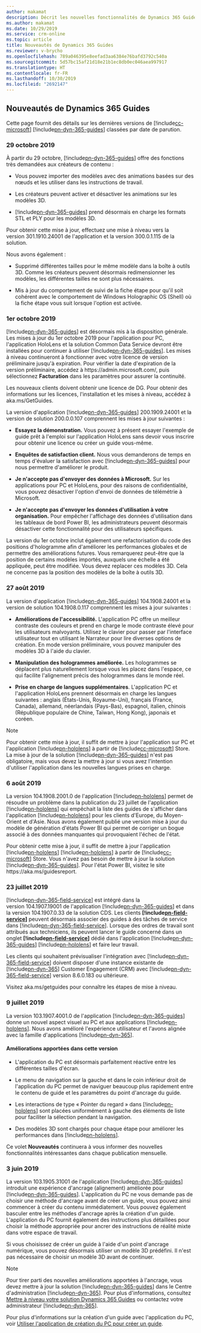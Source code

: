 ```yaml
---
author: makamat
description: Décrit les nouvelles fonctionnalités de Dynamics 365 Guides, classées par date de parution
ms.author: makamat
ms.date: 10/29/2019
ms.service: crm-online
ms.topic: article
title: Nouveautés de Dynamics 365 Guides
ms.reviewer: v-brycho
ms.openlocfilehash: 789a046395e8eefad3aa6384e76bafd3792c540a
ms.sourcegitcommit: 5d57bc15af21d18e21b1ec8db0ec046aea997917
ms.translationtype: HT
ms.contentlocale: fr-FR
ms.lasthandoff: 10/30/2019
ms.locfileid: "2692147"
---
```

## <a name="whats-new-in-dynamics-365-guides"></a>Nouveautés de Dynamics 365 Guides

Cette page fournit des détails sur les dernières versions de [!include[cc-microsoft](../includes/cc-microsoft.md)] [!include[pn-dyn-365-guides](../includes/pn-dyn-365-guides.md)] classées par date de parution. 

### <a name="october-29-2019"></a>29 octobre 2019

À partir du 29 octobre, [!include[pn-dyn-365-guides](../includes/pn-dyn-365-guides.md)] offre des fonctions très demandées aux créateurs de contenu : 

- Vous pouvez importer des modèles avec des animations basées sur des nœuds et les utiliser dans les instructions de travail.

- Les créateurs peuvent activer et désactiver les animations sur les modèles 3D.

- [!include[pn-dyn-365-guides](../includes/pn-dyn-365-guides.md)] prend désormais en charge les formats STL et PLY pour les modèles 3D.

Pour obtenir cette mise à jour, effectuez une mise à niveau vers la version 301.1910.24001 de l'application et la version 300.0.1.115 de la solution.

Nous avons également :

- Supprimé différentes tailles pour le même modèle dans la boîte à outils 3D. Comme les créateurs peuvent désormais redimensionner les modèles, les différentes tailles ne sont plus nécessaires.

- Mis à jour du comportement de suivi de la fiche étape pour qu'il soit cohérent avec le comportement de Windows Holographic OS (Shell) où la fiche étape vous suit lorsque l'option est activée.

### <a name="october-1-2019"></a>1er octobre 2019

[!include[pn-dyn-365-guides](../includes/pn-dyn-365-guides.md)] est désormais mis à la disposition générale. Les mises à jour du 1er octobre 2019 pour l'application pour PC, l'application HoloLens et la solution Common Data Service devront être installées pour continuer à utiliser [!include[pn-dyn-365-guides](../includes/pn-dyn-365-guides.md)]. Les mises à niveau continueront à fonctionner avec votre licence de version préliminaire jusqu'à expiration. Pour vérifier la date d'expiration de la version préliminaire, accédez à https:<i></i>//admin.microsoft.com/, puis sélectionnez **Facturation** dans les paramètres pour assurer la continuité.

Les nouveaux clients doivent obtenir une licence de DG. Pour obtenir des informations sur les licences, l'installation et les mises à niveau, accédez à aka.ms/GetGuides.

La version d'application [!include[pn-dyn-365-guides](../includes/pn-dyn-365-guides.md)] 200.1909.24001 et la version de solution 200.0.0.107 comprennent les mises à jour suivantes :

- **Essayez la démonstration.** Vous pouvez à présent essayer l'exemple de guide prêt à l'emploi sur l'application HoloLens sans devoir vous inscrire pour obtenir une licence ou créer un guide vous-même.

- **Enquêtes de satisfaction client.** Nous vous demanderons de temps en temps d'évaluer la satisfaction avec [!include[pn-dyn-365-guides](../includes/pn-dyn-365-guides.md)] pour nous permettre d'améliorer le produit.

- **Je n'accepte pas d'envoyer des données à Microsoft.** Sur les applications pour PC et HoloLens, pour des raisons de confidentialité, vous pouvez désactiver l'option d'envoi de données de télémétrie à Microsoft. 

- **Je n'accepte pas d'envoyer les données d'utilisation à votre organisation.** Pour empêcher l'affichage des données d'utilisation dans les tableaux de bord Power BI, les administrateurs peuvent désormais désactiver cette fonctionnalité pour des utilisateurs spécifiques.

La version du 1er octobre inclut également une refactorisation du code des positions d'hologramme afin d'améliorer les performances globales et de permettre des améliorations futures. Vous remarquerez peut-être que la position de certains modèles importés, auxquels une échelle a été appliquée, peut être modifiée. Vous devez replacer ces modèles 3D. Cela ne concerne pas la position des modèles de la boîte à outils 3D.

### <a name="august-27-2019"></a>27 août 2019
La version d'application [!include[pn-dyn-365-guides](../includes/pn-dyn-365-guides.md)] 104.1908.24001 et la version de solution 104.1908.0.117 comprennent les mises à jour suivantes :

- **Améliorations de l'accessibilité.** L'application PC offre un meilleur contraste des couleurs et prend en charge le mode contraste élevé pour les utilisateurs malvoyants. Utilisez le clavier pour passer par l'interface utilisateur tout en utilisant le Narrateur pour lire diverses options de création. En mode version préliminaire, vous pouvez manipuler des modèles 3D à l'aide du clavier.

- **Manipulation des hologrammes améliorée.** Les hologrammes se déplacent plus naturellement lorsque vous les placez dans l'espace, ce qui facilite l'alignement précis des hologrammes dans le monde réel.

- **Prise en charge de langues supplémentaires**. L'application PC et l'application HoloLens prennent désormais en charge les langues suivantes : anglais (États-Unis, Royaume-Uni), français (France, Canada), allemand, néerlandais (Pays-Bas), espagnol, italien, chinois (République populaire de Chine, Taïwan, Hong Kong), japonais et coréen.

> [!NOTE]
> Pour obtenir cette mise à jour, il suffit de mettre à jour l'application sur PC et l'application [!include[pn-hololens](../includes/pn-hololens.md)] à partir de [!include[cc-microsoft](../includes/cc-microsoft.md)] Store. La mise à jour de la solution [!include[pn-dyn-365-guides](../includes/pn-dyn-365-guides.md)] n'est pas obligatoire, mais vous devez la mettre à jour si vous avez l'intention d'utiliser l'application dans les nouvelles langues prises en charge. 

### <a name="august-6-2019"></a>6 août 2019
La version 104.1908.2001.0 de l'application [!include[pn-hololens](../includes/pn-hololens.md)] permet de résoudre un problème dans la publication du 23 juillet de l'application [!include[pn-hololens](../includes/pn-hololens.md)] qui empêchait la liste des guides de s'afficher dans l'application [!include[pn-hololens](../includes/pn-hololens.md)] pour les clients d'Europe, du Moyen-Orient et d'Asie. Nous avons également publié une version mise à jour du modèle de génération d'états Power BI qui permet de corriger un bogue associé à des données manquantes qui provoquaient l'échec de l'état.

Pour obtenir cette mise à jour, il suffit de mettre à jour l'application [!include[pn-hololens](../includes/pn-hololens.md)] [!include[pn-hololens](../includes/pn-hololens.md)] à partir de [!include[cc-microsoft](../includes/cc-microsoft.md)] Store. Vous n'avez pas besoin de mettre à jour la solution [!include[pn-dyn-365-guides](../includes/pn-dyn-365-guides.md)]. Pour l'état Power BI, visitez le site https:<i></i>//aka.ms/guidesreport.

### <a name="july-23-2019"></a>23 juillet 2019

[!include[pn-dyn-365-field-service](../includes/pn-dyn-365-field-service.md)] est intégré dans la version 104.1907.19001 de l'application [!include[pn-dyn-365-guides](../includes/pn-dyn-365-guides.md)] et dans la version 104.1907.0.33 de la solution CDS. Les clients **[!include[pn-field-service](../includes/pn-field-service.md)]** peuvent désormais associer des guides à des tâches de service dans [!include[pn-dyn-365-field-service](../includes/pn-dyn-365-field-service.md)]. Lorsque des ordres de travail sont attribués aux techniciens, ils peuvent lancer le guide concerné dans un onglet **[!include[pn-field-service](../includes/pn-field-service.md)]** dédié dans l'application [!include[pn-dyn-365-guides](../includes/pn-dyn-365-guides.md)] [!include[pn-hololens](../includes/pn-hololens.md)] et faire leur travail.

Les clients qui souhaitent prévisualiser l'intégration avec [!include[pn-dyn-365-field-service](../includes/pn-dyn-365-field-service.md)] doivent disposer d'une instance existante de [!include[pn-dyn-365](../includes/pn-dyn-365.md)] Customer Engagement (CRM) avec [!include[pn-dyn-365-field-service](../includes/pn-dyn-365-field-service.md)] version 8.6.0.183 ou ultérieure. 

Visitez aka.ms/getguides pour connaître les étapes de mise à niveau.

### <a name="july-9-2019"></a>9 juillet 2019

La version 103.1907.4001.0 de l'application [!include[pn-dyn-365-guides](../includes/pn-dyn-365-guides.md)] donne un nouvel aspect visuel au PC et aux applications [!include[pn-hololens](../includes/pn-hololens.md)]. Nous avons amélioré l'expérience utilisateur et l'avons alignée avec la famille d'applications [!include[pn-dyn-365](../includes/pn-dyn-365.md)]. 
 
#### <a name="improvements-in-this-release"></a>Améliorations apportées dans cette version

- L'application du PC est désormais parfaitement réactive entre les différentes tailles d'écran. 

- Le menu de navigation sur la gauche et dans le coin inférieur droit de l'application du PC permet de naviguer beaucoup plus rapidement entre le contenu de guide et les paramètres du point d'ancrage du guide. 
 
- Les interactions de type « Pointer du regard » dans [!include[pn-hololens](../includes/pn-hololens.md)] sont placées uniformément à gauche des éléments de liste pour faciliter la sélection pendant la navigation. 

- Des modèles 3D sont chargés pour chaque étape pour améliorer les performances dans [!include[pn-hololens](../includes/pn-hololens.md)].
 
Ce volet **Nouveautés** continuera à vous informer des nouvelles fonctionnalités intéressantes dans chaque publication mensuelle.

### <a name="june-3-2019"></a>3 juin 2019

La version 103.1905.31001 de l'application [!include[pn-dyn-365-guides](../includes/pn-dyn-365-guides.md)] introduit une expérience d'ancrage (alignement) améliorée pour [!include[pn-dyn-365-guides](../includes/pn-dyn-365-guides.md)]. L'application du PC ne vous demande pas de choisir une méthode d'ancrage avant de créer un guide, vous pouvez ainsi commencer à créer du contenu immédiatement. Vous pouvez également basculer entre les méthodes d'ancrage après la création d'un guide. L'application du PC fournit également des instructions plus détaillées pour choisir la méthode appropriée pour ancrer des instructions de réalité mixte dans votre espace de travail.

Si vous choisissez de créer un guide à l'aide d'un point d'ancrage numérique, vous pouvez désormais utiliser un modèle 3D prédéfini. Il n'est pas nécessaire de choisir un modèle 3D avant de continuer.

> [!NOTE]
> Pour tirer parti des nouvelles améliorations apportées à l'ancrage, vous devez mettre à jour la solution [!include[pn-dyn-365-guides](../includes/pn-dyn-365-guides.md)] dans le Centre d'administration [!include[pn-dyn-365](../includes/pn-dyn-365.md)]. Pour plus d'informations, consultez <a href="https://docs.microsoft.com/dynamics365/mixed-reality/guides/upgrade" target="_blank">Mettre à niveau votre solution Dynamics 365 Guides</a> ou contactez votre administrateur [!include[pn-dyn-365](../includes/pn-dyn-365.md)].

Pour plus d'informations sur la création d'un guide avec l'application du PC, voir <a href="https://docs.microsoft.com/dynamics365/mixed-reality/guides/pc-authoring" target="_blank">Utiliser l'application de création du PC pour créer un guide</a>.

